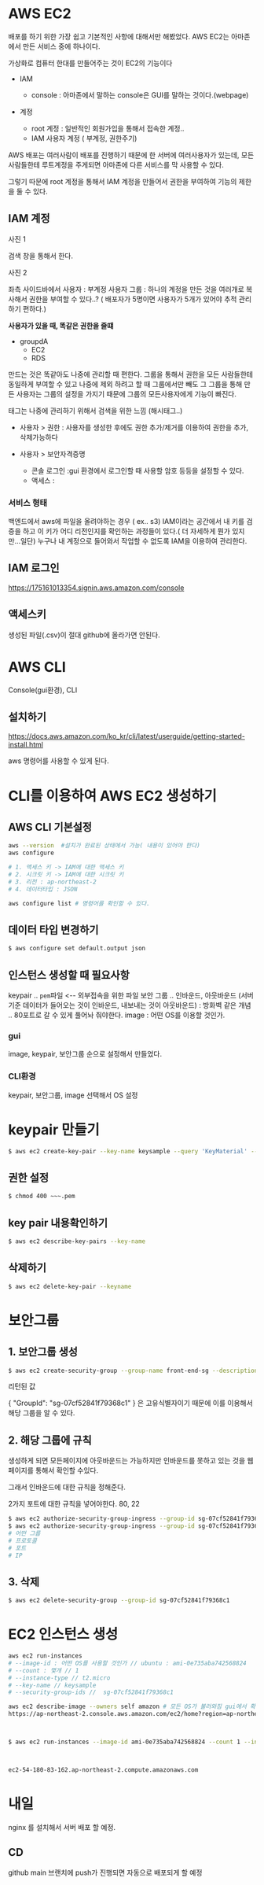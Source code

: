 # AWS EC2

배포를 하기 위한 가장 쉽고 기본적인 사항에 대해서만 해봤었다.
AWS EC2는 아마존에서 만든 서비스 중에 하나이다.

가상화로 컴퓨터 한대를 만들어주는 것이 EC2의 기능이다

-   IAM

    -   console : 아마존에서 말하는 console은 GUI를 말하는 것이다.(webpage)

-   계정
    -   root 계정 : 일반적인 회원가입을 통해서 접속한 계정..
    -   IAM 사용자 계정 ( 부계정, 권한주기)

AWS 배포는
여러사람이 배포를 진행하기 때문에 한 서버에 여러사용자가 있는데, 모든 사람들한테 루트계정을 주게되면 아마존에 다른 서비스를 막 사용할 수 있다.

그렇기 따문에 root 계정을 통해서 IAM 계정을 만들어서 권한을 부여하여 기능의 제한을 둘 수 있다.

## IAM 계정

사진 1

검색 창을 통해서 한다.

사진 2

좌측 사이드바에서
사용자 : 부계정
사용자 그룹 : 하나의 계정을 만든 것을 여러개로 복사해서 권한을 부여할 수 있다..?
( 배포자가 5명이면 사용자가 5개가 있어야 추적 관리하기 편하다.)

**사용자가 있을 때, 똑같은 권한을 줄떄**

-   groupdA
    -   EC2
    -   RDS

만드는 것은 똑같아도 나중에 관리할 때 편한다.
그룹을 통해서 권한을 모든 사람들한테 동일하게 부여할 수 있고 나중에 제외 하려고 할 때 그룹에서만 빼도 그 그룹을 통해 만든 사용자는 그룹의 설정을 가지기 때문에 그룹의 모든사용자에게 기능이 빠진다.

태그는 나중에 관리하기 위해서 검색을 위한 느낌 (해시태그..)

-   사용자 > 권한 : 사용자를 생성한 후에도 권한 추가/제거를 이용하여 권한을 추가, 삭제가능하다

-   사용자 > 보안자격증명
    -   콘솔 로그인 :gui 환경에서 로그인할 때 사용할 암호 등등을 설정할 수 있다.
    -   액세스 :

### 서비스 형태

백엔드에서 aws에 파일을 올려야하는 경우 ( ex.. s3)
IAM이라는 공간에서 내 키를 검증을 하고 이 키가 어디 리전인지를 확인하는 과정들이 있다.( 더 자세하게 뭔가 있지만...일단)
누구나 내 계정으로 들어와서 작업할 수 없도록 IAM을 이용하여 관리한다.

## IAM 로그인

https://175161013354.signin.aws.amazon.com/console

## 액세스키

생성된 파일(.csv)이 절대 github에 올라가면 안된다.

# AWS CLI

Console(gui환경), CLI

## 설치하기

https://docs.aws.amazon.com/ko_kr/cli/latest/userguide/getting-started-install.html

aws 명령어를 사용할 수 있게 된다.

# CLI를 이용하여 AWS EC2 생성하기

## AWS CLI 기본설정

```sh
aws --version  #설치가 완료된 상태에서 가능( 내용이 있어야 한다)
aws configure

# 1. 액세스 키 -> IAM에 대한 액세스 키
# 2. 시크릿 키 -> IAM에 대한 시크릿 키
# 3. 리전 : ap-northeast-2
# 4. 데이터타입 : JSON

aws configure list # 명령어를 확인할 수 있다.

```

## 데이터 타입 변경하기

```sh
$ aws configure set default.output json

```

## 인스턴스 생성할 때 필요사항

keypair .. `pem`파일 <-- 외부접속을 위한 파일
보안 그룹 .. 인바운드, 아웃바운드 (서버기준 데이터가 들어오는 것이 인바운드, 내보내는 것이 아웃바운드) : 방화벽 같은 개념 .. 80포트로 갈 수 있게 풀어놔 줘야한다.
image : 어떤 OS를 이용할 것인가.

### gui

image, keypair, 보안그룹 순으로 설정해서 만들었다.

### CLI환경

keypair, 보안그룹, image 선택해서 OS 설정

# keypair 만들기

```sh
$ aws ec2 create-key-pair --key-name keysample --query 'KeyMaterial' --output text > baeksKeypair.pem
```

## 권한 설정

```sh
$ chmod 400 ~~~.pem
```

## key pair 내용확인하기

```sh
$ aws ec2 describe-key-pairs --key-name
```

## 삭제하기

```sh
$ aws ec2 delete-key-pair --keyname
```

# 보안그룹

## 1. 보안그룹 생성

```sh
$ aws ec2 create-security-group --group-name front-end-sg --description "front-sg"
```

리턴된 값

{
"GroupId": "sg-07cf52841f79368c1"
}
은 고유식별자이기 때문에 이를 이용해서 해당 그룹을 알 수 있다.

## 2. 해당 그룹에 규칙

생성하게 되면 모든페이지에 아웃바운드는 가능하지만 인바운드를 못하고 있는 것을 웹페이지를 통해서 확인할 수있다.

그래서 인바운드에 대한 규칙을 정해준다.

2가지 포트에 대한 규칙을 넣어야한다. 80, 22

```sh
$ aws ec2 authorize-security-group-ingress --group-id sg-07cf52841f79368c1 --protocol tcp --port 80 --cidr 0.0.0.0/0
$ aws ec2 authorize-security-group-ingress --group-id sg-07cf52841f79368c1 --protocol tcp --port 22 --cidr 0.0.0.0/0
# 어떤 그룹
# 프로토콜
# 포트
# IP
```

## 3. 삭제

```sh
$ aws ec2 delete-security-group --group-id sg-07cf52841f79368c1

```

# EC2 인스턴스 생성

```sh
aws ec2 run-instances
# --image-id : 어떤 OS를 사용할 것인가 // ubuntu : ami-0e735aba742568824
# --count : 몇개 // 1
# --instance-type // t2.micro
# --key-name // keysample
# --security-group-ids //  sg-07cf52841f79368c1

aws ec2 describe-image --owners self amazon # 모든 OS가 불러와짐 gui에서 확인하는게..빠를듯.. AMI ID...
https://ap-northeast-2.console.aws.amazon.com/ec2/home?region=ap-northeast-2#AMICatalog:



$ aws ec2 run-instances --image-id ami-0e735aba742568824 --count 1 --instance-type t2.micro --key-name keysample --security-group-ids sg-07cf52841f79368c1



ec2-54-180-83-162.ap-northeast-2.compute.amazonaws.com
```

# 내일

nginx 를 설치해서 서버 배포 할 예정.

## CD

github main 브랜치에 push가 진행되면 자동으로 배포되게 할 예정
